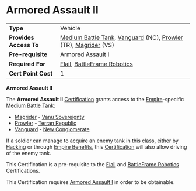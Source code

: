 # Armored Assault II

|||
|--- |--- |
|**Type**|Vehicle|
|**Provides Access To**|[Medium Battle Tank](../items/Medium_Battle_Tank.md), [Vanguard](../vehicles/Vanguard.md) (NC), [Prowler](../vehicles/Prowler.md) (TR), [Magrider](../vehicles/Magrider.md) (VS)|
|**Pre-requisite**|Armored Assault I|
|**Required For**|[Flail](Flail_(Certification).md), [BattleFrame Robotics](BFR_(Certification).md)|
|**Cert Point Cost**|1|

**Armored Assault II**

The **Armored Assault II** [Certification](Certification.md) grants access to
the [Empire](../terminology/Empire.md)-specific
[Medium Battle Tank](../items/Medium_Battle_Tank.md):

- [Magrider](../vehicles/Magrider.md) -
  [Vanu Sovereignty](../factions/Vanu_Sovereignty.md)
- [Prowler](../vehicles/Prowler.md) -
  [Terran Republic](../factions/Terran_Republic.md)
- [Vanguard](../vehicles/Vanguard.md) -
  [New Conglomerate](../factions/New_Conglomerate.md)

If a soldier can manage to acquire an enemy tank in this class, either by
[Hacking](../terminology/Hack.md) or through
[Empire Benefits](../terminology/Empire_Benefit.md), this
[Certification](Certification.md) will also allow driving of the enemy tank.

This Certification is a pre-requisite to the [Flail](<Flail_(Certification).md>)
and [BattleFrame Robotics](<BFR_(Certification).md>) Certifications.

This Certification requires [Armored Assault I](Armored_Assault_I.md) in order
to be obtainable.
